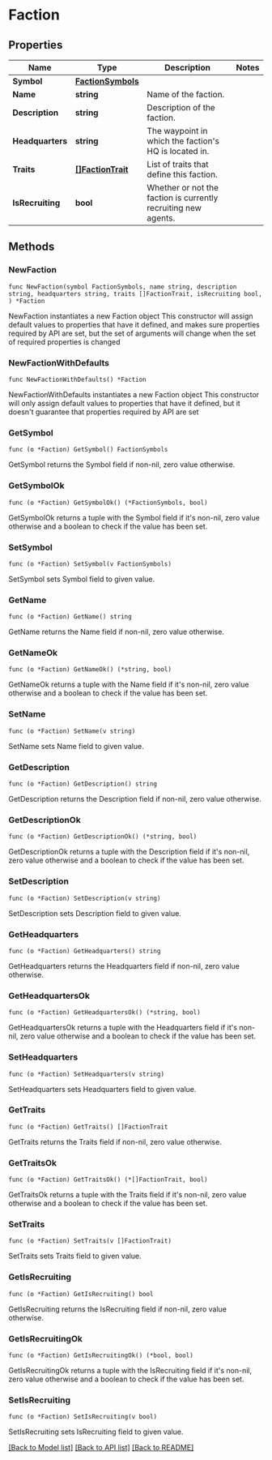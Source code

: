 # Faction

## Properties

Name | Type | Description | Notes
------------ | ------------- | ------------- | -------------
**Symbol** | [**FactionSymbols**](FactionSymbols.md) |  | 
**Name** | **string** | Name of the faction. | 
**Description** | **string** | Description of the faction. | 
**Headquarters** | **string** | The waypoint in which the faction&#39;s HQ is located in. | 
**Traits** | [**[]FactionTrait**](FactionTrait.md) | List of traits that define this faction. | 
**IsRecruiting** | **bool** | Whether or not the faction is currently recruiting new agents. | 

## Methods

### NewFaction

`func NewFaction(symbol FactionSymbols, name string, description string, headquarters string, traits []FactionTrait, isRecruiting bool, ) *Faction`

NewFaction instantiates a new Faction object
This constructor will assign default values to properties that have it defined,
and makes sure properties required by API are set, but the set of arguments
will change when the set of required properties is changed

### NewFactionWithDefaults

`func NewFactionWithDefaults() *Faction`

NewFactionWithDefaults instantiates a new Faction object
This constructor will only assign default values to properties that have it defined,
but it doesn't guarantee that properties required by API are set

### GetSymbol

`func (o *Faction) GetSymbol() FactionSymbols`

GetSymbol returns the Symbol field if non-nil, zero value otherwise.

### GetSymbolOk

`func (o *Faction) GetSymbolOk() (*FactionSymbols, bool)`

GetSymbolOk returns a tuple with the Symbol field if it's non-nil, zero value otherwise
and a boolean to check if the value has been set.

### SetSymbol

`func (o *Faction) SetSymbol(v FactionSymbols)`

SetSymbol sets Symbol field to given value.


### GetName

`func (o *Faction) GetName() string`

GetName returns the Name field if non-nil, zero value otherwise.

### GetNameOk

`func (o *Faction) GetNameOk() (*string, bool)`

GetNameOk returns a tuple with the Name field if it's non-nil, zero value otherwise
and a boolean to check if the value has been set.

### SetName

`func (o *Faction) SetName(v string)`

SetName sets Name field to given value.


### GetDescription

`func (o *Faction) GetDescription() string`

GetDescription returns the Description field if non-nil, zero value otherwise.

### GetDescriptionOk

`func (o *Faction) GetDescriptionOk() (*string, bool)`

GetDescriptionOk returns a tuple with the Description field if it's non-nil, zero value otherwise
and a boolean to check if the value has been set.

### SetDescription

`func (o *Faction) SetDescription(v string)`

SetDescription sets Description field to given value.


### GetHeadquarters

`func (o *Faction) GetHeadquarters() string`

GetHeadquarters returns the Headquarters field if non-nil, zero value otherwise.

### GetHeadquartersOk

`func (o *Faction) GetHeadquartersOk() (*string, bool)`

GetHeadquartersOk returns a tuple with the Headquarters field if it's non-nil, zero value otherwise
and a boolean to check if the value has been set.

### SetHeadquarters

`func (o *Faction) SetHeadquarters(v string)`

SetHeadquarters sets Headquarters field to given value.


### GetTraits

`func (o *Faction) GetTraits() []FactionTrait`

GetTraits returns the Traits field if non-nil, zero value otherwise.

### GetTraitsOk

`func (o *Faction) GetTraitsOk() (*[]FactionTrait, bool)`

GetTraitsOk returns a tuple with the Traits field if it's non-nil, zero value otherwise
and a boolean to check if the value has been set.

### SetTraits

`func (o *Faction) SetTraits(v []FactionTrait)`

SetTraits sets Traits field to given value.


### GetIsRecruiting

`func (o *Faction) GetIsRecruiting() bool`

GetIsRecruiting returns the IsRecruiting field if non-nil, zero value otherwise.

### GetIsRecruitingOk

`func (o *Faction) GetIsRecruitingOk() (*bool, bool)`

GetIsRecruitingOk returns a tuple with the IsRecruiting field if it's non-nil, zero value otherwise
and a boolean to check if the value has been set.

### SetIsRecruiting

`func (o *Faction) SetIsRecruiting(v bool)`

SetIsRecruiting sets IsRecruiting field to given value.



[[Back to Model list]](../README.md#documentation-for-models) [[Back to API list]](../README.md#documentation-for-api-endpoints) [[Back to README]](../README.md)


